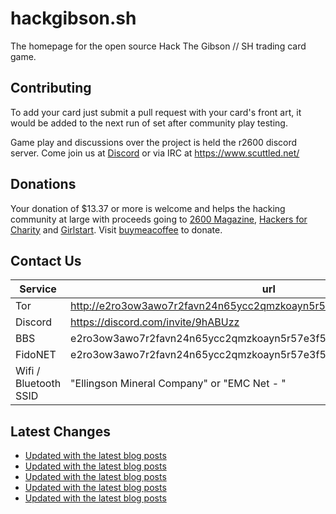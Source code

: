 # hackgibson.sh
The homepage for the open source Hack The Gibson // SH trading card game.


## Contributing

To add your card just submit a pull request with your card's front art, it would be added to the next run of set after community play testing.

Game play and discussions over the project is held the r2600 discord server. Come join us at [Discord](https://discord.com/invite/9hABUzz) or via IRC at https://www.scuttled.net/


## Donations

Your donation of $13.37 or more is welcome and helps the hacking community at large with proceeds going to [2600 Magazine](https://2600.com/), [Hackers for Charity](https://hackersforcharity.org) and [Girlstart](https://girlstart.org).  Visit [buymeacoffee](https://www.buymeacoffee.com/hackgibson.sh) to donate.


## Contact Us

Service | url
-|-
Tor | http://e2ro3ow3awo7r2favn24n65ycc2qmzkoayn5r57e3f56nvjwdcgg32ad.onion
Discord | https://discord.com/invite/9hABUzz
BBS | e2ro3ow3awo7r2favn24n65ycc2qmzkoayn5r57e3f56nvjwdcgg32ad.onion:23
FidoNET | e2ro3ow3awo7r2favn24n65ycc2qmzkoayn5r57e3f56nvjwdcgg32ad.onion:24554
Wifi / Bluetooth SSID | "Ellingson Mineral Company" or "EMC Net - <fidonet address>"

## Latest Changes
<!-- BLOG-POST-LIST:START -->
- [Updated with the latest blog posts](https://github.com/DFW2600/hackgibson.sh/commit/b8a48ea4fa4be84fb55923ba6701b0b543a44a54)
- [Updated with the latest blog posts](https://github.com/DFW2600/hackgibson.sh/commit/ec60124f037fb12cc5fece8cdc1eec01abd690b5)
- [Updated with the latest blog posts](https://github.com/DFW2600/hackgibson.sh/commit/a1a4955cd61d008d3ddf95042bb47d117478a7f4)
- [Updated with the latest blog posts](https://github.com/DFW2600/hackgibson.sh/commit/da57cbf855c6cc5a8a7359f56949167edb331c83)
- [Updated with the latest blog posts](https://github.com/DFW2600/hackgibson.sh/commit/23b1f74c9af2b40711a40302c0c93f03a818a512)
<!-- BLOG-POST-LIST:END -->

